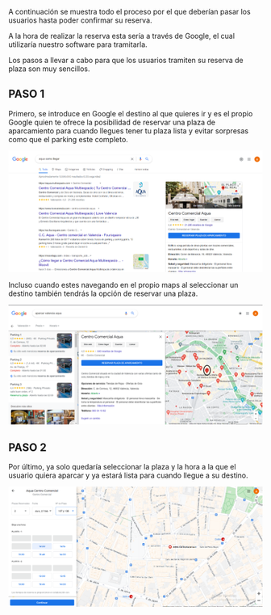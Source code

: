 A continuación se muestra todo el proceso por el que deberían pasar los usuarios hasta poder confirmar su reserva.

A la hora de realizar la reserva esta sería a través de Google, el cual utilizaría nuestro software para tramitarla.

Los pasos a llevar a cabo para que los usuarios tramiten su reserva de plaza son muy sencillos.

## PASO 1

Primero, se introduce en Google el destino al que quieres ir y es el propio Google quien te ofrece la posibilidad de reservar una plaza de aparcamiento para cuando llegues tener tu plaza lista y evitar sorpresas como que el parking este completo.

![](https://github.com/medinaltbx/G3_DP2/blob/main/proceso%20de%20reserva%20Google/Proceso%20Reserva%20Plaza%20Paso%201.png)

Incluso cuando estes navegando en el propio maps al seleccionar un destino también tendrás la opción de reservar una plaza.

![](https://github.com/medinaltbx/G3_DP2/blob/main/proceso%20de%20reserva%20Google/Proceso%20Reserva%20Plaza%20Paso%202.png)

## PASO 2

Por último, ya solo quedaría seleccionar la plaza y la hora a la que el usuario quiera aparcar y ya estará lista para cuando llegue a su destino.

![](https://github.com/medinaltbx/G3_DP2/blob/main/proceso%20de%20reserva%20Google/Proceso%20Reserva%20Plaza%20Paso%203.png)
